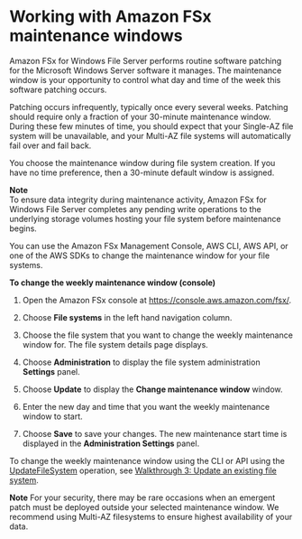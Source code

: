 # Working with Amazon FSx maintenance windows<a name="maintenance-windows"></a>

Amazon FSx for Windows File Server performs routine software patching for the Microsoft Windows Server software it manages\. The maintenance window is your opportunity to control what day and time of the week this software patching occurs\.

Patching occurs infrequently, typically once every several weeks\. Patching should require only a fraction of your 30\-minute maintenance window\. During these few minutes of time, you should expect that your Single\-AZ file system will be unavailable, and your Multi\-AZ file systems will automatically fail over and fail back\.

You choose the maintenance window during file system creation\. If you have no time preference, then a 30\-minute default window is assigned\.

**Note**  
To ensure data integrity during maintenance activity, Amazon FSx for Windows File Server completes any pending write operations to the underlying storage volumes hosting your file system before maintenance begins\.

You can use the Amazon FSx Management Console, AWS CLI, AWS API, or one of the AWS SDKs to change the maintenance window for your file systems\. 

**To change the weekly maintenance window \(console\)**

1. Open the Amazon FSx console at [https://console\.aws\.amazon\.com/fsx/](https://console.aws.amazon.com/fsx/)\.

1. Choose **File systems** in the left hand navigation column\.

1. Choose the file system that you want to change the weekly maintenance window for\. The file system details page displays\.

1. Choose **Administration** to display the file system administration **Settings** panel\.

1. Choose **Update** to display the **Change maintenance window** window\.

1.  Enter the new day and time that you want the weekly maintenance window to start\.

1. Choose **Save** to save your changes\. The new maintenance start time is displayed in the **Administration Settings** panel\.

To change the weekly maintenance window using the CLI or API using the [UpdateFileSystem](https://docs.aws.amazon.com/fsx/latest/APIReference/API_UpdateFileSystem.html) operation, see [Walkthrough 3: Update an existing file system](walkthrough03-update-file-system.md)\.

**Note**
For your security, there may be rare occasions when an emergent patch must be deployed outside your selected maintenance window. We recommend using Multi-AZ filesystems to ensure highest availability of your data.
